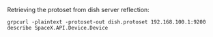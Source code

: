 Retrieving the protoset from dish server reflection:

    grpcurl -plaintext -protoset-out dish.protoset 192.168.100.1:9200 describe SpaceX.API.Device.Device
